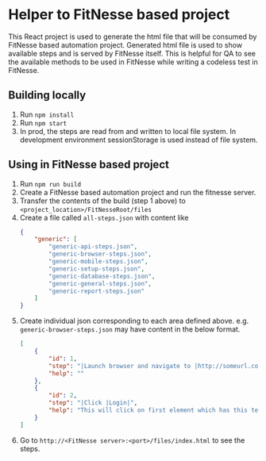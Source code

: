 # Helper to FitNesse based project

This React project is used to generate the html file that will be consumed by FitNesse based automation project. Generated html file is used to show available steps and is served by FitNesse itself.
This is helpful for QA to see the available methods to be used in FitNesse while writing a codeless test in FitNesse.

## Building locally

1. Run `npm install`
2. Run `npm start`
3. In prod, the steps are read from and written to local file system. In development environment sessionStorage is used instead of file system.

## Using in FitNesse based project

1. Run `npm run build`
2. Create a FitNesse based automation project and run the fitnesse server.
3. Transfer the contents of the build (step 1 above) to `<project_location>/FitNesseRoot/files`
4. Create a file called `all-steps.json` with content like
    ```json
    {
        "generic": [
            "generic-api-steps.json",
            "generic-browser-steps.json",
            "generic-mobile-steps.json",
            "generic-setup-steps.json",
            "generic-database-steps.json",
            "generic-general-steps.json",
            "generic-report-steps.json"
        ]
    }
    ```
5. Create individual json corresponding to each area defined above. e.g. `generic-browser-steps.json` may have content in the below format.
    ```json
    [
        {
            "id": 1,
            "step": "|Launch browser and navigate to |http://someurl.com|",
            "help": ""
        },
        {
            "id": 2,
            "step": "|Click |Login|",
            "help": "This will click on first element which has this text or locator."
        }
    ]
    ```
6. Go to `http://<FitNesse server>:<port>/files/index.html` to see the steps.
